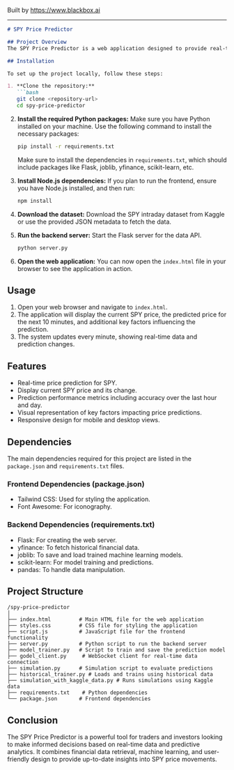 
Built by https://www.blackbox.ai

---

```markdown
# SPY Price Predictor

## Project Overview
The SPY Price Predictor is a web application designed to provide real-time price predictions for the SPDR S&P 500 ETF (SPY). The application fetches historical trading data, analyzes it using machine learning models, and presents predictions alongside current market data. It visually displays the predicted price, the actual current price, their respective changes, and prediction accuracy metrics, offering users valuable insights for trading strategies.

## Installation

To set up the project locally, follow these steps:

1. **Clone the repository:**
   ```bash
   git clone <repository-url>
   cd spy-price-predictor
   ```

2. **Install the required Python packages:**
   Make sure you have Python installed on your machine. Use the following command to install the necessary packages:
   ```bash
   pip install -r requirements.txt
   ```

   Make sure to install the dependencies in `requirements.txt`, which should include packages like Flask, joblib, yfinance, scikit-learn, etc.

3. **Install Node.js dependencies:**
   If you plan to run the frontend, ensure you have Node.js installed, and then run:
   ```bash
   npm install
   ```

4. **Download the dataset:**
   Download the SPY intraday dataset from Kaggle or use the provided JSON metadata to fetch the data.

5. **Run the backend server:**
   Start the Flask server for the data API.
   ```bash
   python server.py
   ```

6. **Open the web application:**
   You can now open the `index.html` file in your browser to see the application in action.

## Usage

1. Open your web browser and navigate to `index.html`.
2. The application will display the current SPY price, the predicted price for the next 10 minutes, and additional key factors influencing the prediction.
3. The system updates every minute, showing real-time data and prediction changes.

## Features

- Real-time price prediction for SPY.
- Display current SPY price and its change.
- Prediction performance metrics including accuracy over the last hour and day.
- Visual representation of key factors impacting price predictions.
- Responsive design for mobile and desktop views.

## Dependencies

The main dependencies required for this project are listed in the `package.json` and `requirements.txt` files.

### Frontend Dependencies (package.json)
- Tailwind CSS: Used for styling the application.
- Font Awesome: For iconography.

### Backend Dependencies (requirements.txt)
- Flask: For creating the web server.
- yfinance: To fetch historical financial data.
- joblib: To save and load trained machine learning models.
- scikit-learn: For model training and predictions.
- pandas: To handle data manipulation.

## Project Structure

```
/spy-price-predictor
│
├── index.html         # Main HTML file for the web application
├── styles.css         # CSS file for styling the application
├── script.js          # JavaScript file for the frontend functionality
├── server.py          # Python script to run the backend server
├── model_trainer.py   # Script to train and save the prediction model
├── godel_client.py     # WebSocket client for real-time data connection
├── simulation.py      # Simulation script to evaluate predictions
├── historical_trainer.py # Loads and trains using historical data
├── simulation_with_kaggle_data.py # Runs simulations using Kaggle data
├── requirements.txt    # Python dependencies
└── package.json       # Frontend dependencies
```

## Conclusion

The SPY Price Predictor is a powerful tool for traders and investors looking to make informed decisions based on real-time data and predictive analytics. It combines financial data retrieval, machine learning, and user-friendly design to provide up-to-date insights into SPY price movements.
```